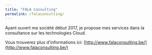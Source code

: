 ```yaml
---
title: "FALA Consulting"
permalink: /falaconsulting/
---
```


Ayant ouvert ma société début 2017, je propose mes services dans la consultance sur les technologies Cloud.

Vous trouverez plus d'informations ici: [http://www.falaconsulting.be/](http://www.falaconsulting.be/)
